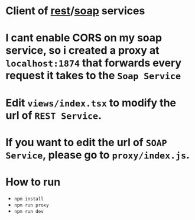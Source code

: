 # Client of [rest](https://github.com/nguyentrongquocuet/rest-calculator)/[soap](https://github.com/nguyentrongquocuet/soap-calculator) services
# I cant enable CORS on my soap service, so i created a proxy at `localhost:1874` that forwards every request it takes to the `Soap Service`

# Edit `views/index.tsx` to modify the url of `REST Service`.

# If you want to edit the url of `SOAP Service`, please go to `proxy/index.js`.

# How to run
* `npm install`
* `npm run proxy`
* `npm run dev`
